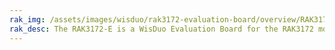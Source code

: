 ```yaml
---
rak_img: /assets/images/wisduo/rak3172-evaluation-board/overview/RAK3172-Evaluation.png
rak_desc: The RAK3172-E is a WisDuo Evaluation Board for the RAK3172 module, which uses an STM32WLE5CC SoC chip.
---
```


<rk-redirect to="/Product-Categories/WisDuo/RAK3172-Evaluation-Board/Overview/"/>
